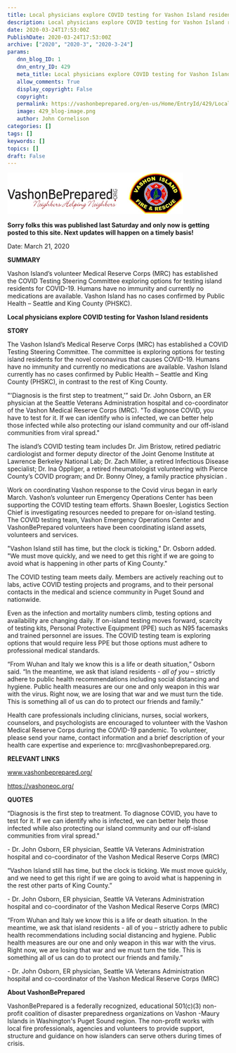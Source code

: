 ```yaml
---
title: Local physicians explore COVID testing for Vashon Island residents
description: Local physicians explore COVID testing for Vashon Island residents
date: 2020-03-24T17:53:00Z
PublishDate: 2020-03-24T17:53:00Z
archive: ["2020", "2020-3", "2020-3-24"]
params:
   dnn_blog_ID: 1
   dnn_entry_ID: 429
   meta_title: Local physicians explore COVID testing for Vashon Island residents
   allow_comments: True
   display_copyright: False
   copyright: 
   permalink: https://vashonbeprepared.org/en-us/Home/EntryId/429/Local-physicians-explore-COVID-testing-for-Vashon-Island-residents
   image: 429_blog-image.png
   author: John Cornelison
categories: []
tags: []
keywords: []
topics: []
draft: False
---
```


<p><a href="https://vashonbeprepared.org/images/dnnBlog/1/429/Open-Live-Writer-4d84e0346192_9670-clip_image002_2.jpg"><img src="/images/dnnBlog/VBP-VIFR.jpg?ver=2020-03-24-130003-607" alt="VashonBePrepared and Vashon Fire Logos" style="width: 400px; height: 93px;" /></a></p>
<p><strong>Sorry folks this was published last Saturday and only now is getting posted to this site. Next updates will happen on a timely basis!</strong></p>
<p>Date: March 21, 2020</p>
<p><strong>SUMMARY </strong></p>
<p>Vashon Island&rsquo;s volunteer Medical Reserve Corps (MRC) has established the COVID Testing Steering Committee exploring options for testing island residents for COVID-19. Humans have no immunity and currently no medications are available. Vashon Island has no cases confirmed by Public Health &ndash; Seattle and King County (PHSKC). </p>
<p><strong>Local physicians explore COVID testing for Vashon Island residents</strong></p>
<p><strong>STORY</strong></p>
<p>The Vashon Island&rsquo;s Medical Reserve Corps (MRC) has established a COVID Testing Steering Committee. The committee is exploring options for testing island residents for the novel coronavirus that causes COVID-19. Humans have no immunity and currently no medications are available. Vashon Island currently has no cases confirmed by Public Health &ndash; Seattle and King County (PHSKC), in contrast to the rest of King County.</p>
<p>"'Diagnosis is the first step to treatment,'&rdquo; said Dr. John Osborn, an ER physician at the Seattle Veterans Administration hospital and co-coordinator of the Vashon Medical Reserve Corps (MRC). "To diagnose COVID, you have to test for it. If we can identify who is infected, we can better help those infected while also protecting our island community and our off-island communities from viral spread."</p>
<p>The island&rsquo;s COVID testing team includes Dr. Jim Bristow, retired pediatric cardiologist and former deputy director of the Joint Genome Institute at Lawrence Berkeley National Lab; Dr. Zach Miller, a retired Infectious Disease specialist; Dr. Ina Oppliger, a retired rheumatologist volunteering with Pierce County&rsquo;s COVID program; and Dr. Bonny Olney, a family practice physician .</p>
<p>Work on coordinating Vashon response to the Covid virus began in early March. Vashon&rsquo;s volunteer run Emergency Operations Center has been supporting the COVID testing team efforts.  Shawn Boesler, Logistics Section Chief is investigating resources needed to prepare for on-island testing. The COVID testing team, Vashon Emergency Operations Center and VashonBePrepared volunteers have been coordinating island assets, volunteers and services.</p>
<p>"Vashon Island still has time, but the clock is ticking," Dr. Osborn added.  "We must move quickly, and we need to get this right if we are going to avoid what is happening in other parts of King County."</p>
<p>The COVID testing team meets daily. Members are actively reaching out to labs, active COVID testing projects and programs, and to their personal contacts in the medical and science community in Puget Sound and nationwide. </p>
<p>Even as the infection and mortality numbers climb, testing options and availability are changing daily. If on-island testing moves forward, scarcity of testing kits, Personal Protective Equipment (PPE) such as N95 facemasks and trained personnel are issues. The COVID testing team is exploring options that would require less PPE but those options must adhere to professional medical standards.</p>
<p>&ldquo;From Wuhan and Italy we know this is a life or death situation,&rdquo; Osborn said. &ldquo;In the meantime, we ask that island residents - <em>all of you </em>&ndash; strictly adhere to public health recommendations including social distancing and hygiene. Public health measures are our one and only weapon in this war with the virus. Right now, we are losing that war and we must turn the tide. This is something all of us can do to protect our friends and family.&rdquo;</p>
<p>Health care professionals including clinicians, nurses, social workers, counselors, and psychologists are encouraged to volunteer with the Vashon Medical Reserve Corps during the COVID-19 pandemic. To volunteer, please send your name, contact information and a brief description of your health care expertise and experience to:  <a>mrc@vashonbeprepared.org</a>.</p>
<p><strong>RELEVANT LINKS</strong></p>
<p><a href="https://www.vashonbeprepared.org/">www.vashonbeprepared.org/</a></p>
<p><a href="https://vashoneoc.org/">https://vashoneoc.org/</a></p>
<p><strong>QUOTES</strong></p>
<p>&ldquo;Diagnosis is the first step to treatment. To diagnose COVID, you have to test for it. If we can identify who is infected, we can better help those infected while also protecting our island community and our off-island communities from viral spread."</p>
<p>- Dr. John Osborn, ER physician, Seattle VA Veterans Administration hospital and co-coordinator of the Vashon Medical Reserve Corps (MRC)</p>
<p>&ldquo;Vashon Island still has time, but the clock is ticking. We must move quickly, and we need to get this right if we are going to avoid what is happening in the rest other parts of King County.&rdquo;</p>
<p>- Dr. John Osborn, ER physician, Seattle VA Veterans Administration hospital and co-coordinator of the Vashon Medical Reserve Corps (MRC)</p>
<p>&ldquo;From Wuhan and Italy we know this is a life or death situation. In the meantime, we ask that island residents - all of you &ndash; strictly adhere to public health recommendations including social distancing and hygiene. Public health measures are our one and only weapon in this war with the virus. Right now, we are losing that war and we must turn the tide. This is something all of us can do to protect our friends and family.&rdquo;</p>
<p>- Dr. John Osborn, ER physician, Seattle VA Veterans Administration hospital and co-coordinator of the Vashon Medical Reserve Corps (MRC)</p>
<p><strong>About VashonBePrepared</strong></p>
<p>VashonBePrepared is a federally recognized, educational 501(c)(3) non-profit coalition of disaster preparedness organizations on Vashon -Maury Islands in Washington's Puget Sound region. The non-profit works with local fire professionals, agencies and volunteers to provide support, structure and guidance on how islanders can serve others during times of crisis.</p>
